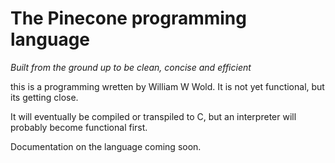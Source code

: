 # The Pinecone programming language
_Built from the ground up to be clean, concise and efficient_

this is a programming wretten by William W Wold. It is not yet functional, but its getting close.

It will eventually be compiled or transpiled to C, but an interpreter will probably become functional first.

Documentation on the language coming soon.

